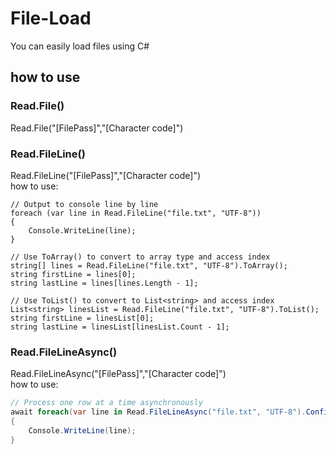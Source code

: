 # File-Load
You can easily load files using C#

## how to use
### Read.File()
Read.File("[FilePass]","[Character code]")

### Read.FileLine()
Read.FileLine("[FilePass]","[Character code]")<br>
how to use:
```Csharp
// Output to console line by line
foreach (var line in Read.FileLine("file.txt", "UTF-8"))
{
    Console.WriteLine(line);
}

// Use ToArray() to convert to array type and access index
string[] lines = Read.FileLine("file.txt", "UTF-8").ToArray();
string firstLine = lines[0];
string lastLine = lines[lines.Length - 1];

// Use ToList() to convert to List<string> and access index
List<string> linesList = Read.FileLine("file.txt", "UTF-8").ToList();
string firstLine = linesList[0];
string lastLine = linesList[linesList.Count - 1];

```

### Read.FileLineAsync()
Read.FileLineAsync("[FilePass]","[Character code]")
<br>
how to use:
```csharp
// Process one row at a time asynchronously
await foreach(var line in Read.FileLineAsync("file.txt", "UTF-8").ConfigureAwait(false)) 
{
    Console.WriteLine(line);
}
```

